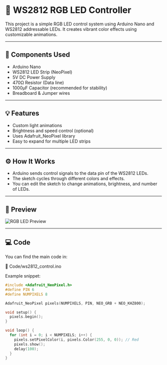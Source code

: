 ﻿# 🌈 WS2812 RGB LED Controller

This project is a simple RGB LED control system using Arduino Nano and WS2812 addressable LEDs. It creates vibrant color effects using customizable animations.

---

## 🔧 Components Used

- Arduino Nano  
- WS2812 LED Strip (NeoPixel)  
- 5V DC Power Supply  
- 470Ω Resistor (Data line)  
- 1000µF Capacitor (recommended for stability)  
- Breadboard & Jumper wires  

---

## 💡 Features

- Custom light animations  
- Brightness and speed control (optional)  
- Uses Adafruit_NeoPixel library  
- Easy to expand for multiple LED strips  

---

## ⚙️ How It Works

- Arduino sends control signals to the data pin of the WS2812 LEDs.  
- The sketch cycles through different colors and effects.  
- You can edit the sketch to change animations, brightness, and number of LEDs.  

---

## 📸 Preview

![RGB LED Preview](./Images/rgb_led_preview.jpg)

---

## 💻 Code

You can find the main code in:

📂 Code/ws2812_control.ino

Example snippet:

```cpp
#include <Adafruit_NeoPixel.h>
#define PIN 6
#define NUMPIXELS 8

Adafruit_NeoPixel pixels(NUMPIXELS, PIN, NEO_GRB + NEO_KHZ800);

void setup() {
  pixels.begin();
}

void loop() {
  for (int i = 0; i < NUMPIXELS; i++) {
    pixels.setPixelColor(i, pixels.Color(255, 0, 0)); // Red
    pixels.show();
    delay(100);
  }
}
